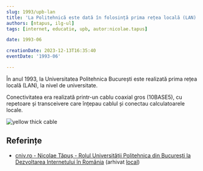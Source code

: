 ```yaml
---
slug: 1993/upb-lan
title: 'La Politehnică este dată în folosință prima rețea locală (LAN)'
authors: [ntapus, ilg-ul]
tags: [internet, educatie, upb, autor:nicolae.tapus]

date: 1993-06

creationDate: 2023-12-13T16:35:40
eventDate: '1993-06'

---
```


În anul 1993, la Universitatea Politehnica București este realizată prima
rețea locală (LAN), la nivel de universitate.

<!-- truncate -->

Conectivitatea era realizată printr-un cablu coaxial gros (10BASE5), cu repetoare și
transceivere care înțepau cablul și conectau calculatoarele locale.

![yellow thick cable](https://cronica-it.github.io/imagini/1993/upb-lan/st500-01-tn.jpg)

## Referințe

- [cniv.ro - Nicolae Tăpuș - Rolul Universității Politehnica din București la Dezvoltarea Internetului în România](https://cniv.ro/documents/26/CNIV_Volum_Aniversar_2023_-_Versiune_Online_DPxioQg.pdf)  (arhivat [local](https://cronica-it.github.io/arhiva/))

